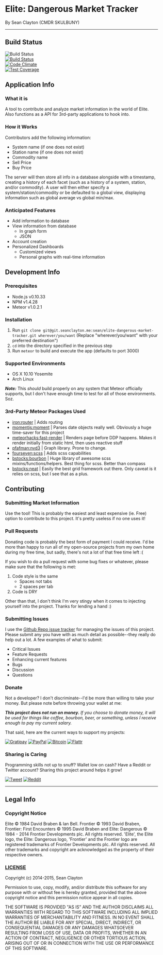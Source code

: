 # Elite: Dangerous Market Tracker
By Sean Clayton (CMDR SKULBUNY)

- - -

## Build Status

![Build Status](https://img.shields.io/badge/Status-In%20Development-red.svg?style=flat-square)  
[![Build Status](https://semaphoreapp.com/api/v1/projects/164f3cf6-9265-4518-b9ee-03b3e15129da/317426/shields_badge.svg)](https://semaphoreapp.com/seanclayton/elite-dangerous-market-tracker)  
[![Code Climate](https://codeclimate.com/github/sean-clayton/elite-dangerous-market-tracker/badges/gpa.svg)](https://codeclimate.com/github/sean-clayton/elite-dangerous-market-tracker)  
[![Test Coverage](https://codeclimate.com/github/sean-clayton/elite-dangerous-market-tracker/badges/coverage.svg)](https://codeclimate.com/github/sean-clayton/elite-dangerous-market-tracker)

## Application Info

### What it is

A tool to contribute and analyze market information in the world of Elite.
Also functions as a API for 3rd-party applications to hook into.

### How it Works

Contributors add the following information:
- System name (if one does not exist)
- Station name (if one does not exist)
- Commodity name
- Sell Price
- Buy Price

The server will then store all info in a database alongside with a timestamp,
creating a history of each facet (such as a history of a system, station,
and/or commodity). A user will then either specify a system/station/commodity or
be defaulted to a global view, displaying information such as global average vs
global min/max.

### Anticipated Features

- Add information to database
- View information from database
  - In graph form
  - JSON
- Account creation
- Personalized Dashboards
  - Customized views
  - Personal graphs with real-time information

## Development Info

### Prerequisites

- Node.js v0.10.33
- NPM v1.4.28
- Meteor v1.0.2.1

### Installation

1. Run `git clone git@git.seanclayton.me:sean/elite-dangerous-market-tracker.git
wherever/you/want`
(Replace "wherever/you/want" with your preferred destination")
1. `cd` into the directory specified in the previous step
1. Run `meteor` to build and execute the app (defaults to port 3000)

### Supported Environments

- OS X 10.10 Yosemite
- Arch Linux

***Note:*** This *should* build properly on any system that Meteor officially
supports, but I don't have enough time to test for all of those environments.
Soz.

### 3rd-Party Meteor Packages Used

- [iron:router](https://atmospherejs.com/iron/router)
| Adds routing
- [momentjs:moment](https://atmospherejs.com/momentjs/moment)
| Parses date objects really well. Obviously a huge
time-saver for this project
- [meteorhacks:fast-render](https://atmospherejs.com/meteorhacks/fast-render)
| Renders page before DDP happens. Makes it render initially from
static html, then uses reactive stuff
- [pfafman:nvd3](https://atmospherejs.com/pfafman/nvd3)
| Graph library. Prone to change.
- [fourseven:scss](https://atmospherejs.com/fourseven/scss)
| Adds scss capabilities
- [bstocks:bourbon](https://atmospherejs.com/bstocks/bourbon)
| Huge library of awesome scss mixins/functions/helpers.
Best thing for scss. Better than compass
- [bstocks:neat](https://atmospherejs.com/bstocks/neat)
| Easily the best grid framework out there.
Only caveat is it relies on scss, but I see that as a plus.

## Contributing

### Submitting Market Information

Use the tool! This is probably the easiest and least expensive (ie. Free)
option to contribute to this project. It's pretty useless if no one uses it!

### Pull Requests

Donating code is probably the best form of payment I could receive.
I'd be more than happy to run all of my open-source projects from my own home
during my free time, but sadly, there's not a lot of that free time left :(

If you wish to do a pull request with some bug fixes or whatever, please make
sure that the following is met:

1. Code style is the same
    - Spaces not tabs
    - 2 spaces per tab
1. Code is DRY

Other than that, I don't think I'm very stingy when it comes to injecting
yourself into the project. Thanks for lending a hand :)

### Submitting Issues

I use the [Github Repo issue tracker](https://github.com/sean-clayton/elite-dangerous-market-tracker/issues)
for managing the issues of this project. Please submit any you have with as much
detail as possible--they really do help out a lot.
A few examples of what to submit:

- Critical Issues
- Feature Requests
- Enhancing current features
- Bugs
- Discussion
- Questions

### Donate

Not a developer? I don't discriminate--I'd be more than willing to
take your money. But please note before throwing your wallet at me:

***This project does not run on money.***
*If you choose to donate money, it will be used for things like coffee,
bourbon, beer, or something, unless I receive enough to pay my current salary.*

That said, here are the current ways to support my projects:

[![Gratipay](https://img.shields.io/badge/Giv_Sandwich-Gratipay-6F4113.svg?style=flat-square)](https://gratipay.com/seanclayton/)
[![PayPal](https://img.shields.io/badge/Giv_Beer-PayPal-009CDE.svg?style=flat-square)](https://www.paypal.com/cgi-bin/webscr?cmd=_donations&business=N8X27LUMHQACS&lc=US&item_name=Elite%3a%20Dangerous%20Market%20Tracker&item_number=edmt&currency_code=USD&bn=PP%2dDonationsBF%3abtn_donateCC_LG%2egif%3aNonHosted)
[![Bitcoin](https://img.shields.io/badge/Giv_Coffee-Bitcoin-3380D0.svg?style=flat-square)](https://www.changetip.com/tipme/seanclayton)
[![Flattr](https://img.shields.io/badge/Giv_<3-Flattr-6CBC16.svg?style=flat-square)](https://flattr.com/submit/auto?user_id=seanclayton&url=http%3A%2F%2Felitemarkettracker.com)

### Sharing is Caring

Programming skills not up to snuff? Wallet low on cash? Have a Reddit or Twitter
account? Sharing this project around helps it grow!

[![Tweet](https://img.shields.io/badge/Share-Tweet-00ACEE.svg?style=flat-square)](https://twitter.com/intent/tweet?text=Elite%3A%20Dangerous%20Market%20Tracker%20-%20http%3A%2F%2Felitemarkettracker.com)
[![Reddit](https://img.shields.io/badge/Share-Reddit-FF4500.svg?style=flat-square)](http://www.reddit.com/submit?url=http%3A%2F%2Felitemarkettracker.com&title=Elite%3A%20Dangerous%20Market%20Tracker)

- - -

## Legal Info

### Copyright Notice

Elite © 1984 David Braben & Ian Bell. Frontier © 1993 David Braben,
Frontier: First Encounters © 1995 David Braben and
Elite: Dangerous © 1984 - 2014 Frontier Developments plc.
All rights reserved.
'Elite', the Elite logo, the Elite: Dangerous logo, 'Frontier' and the
Frontier logo are registered trademarks of Frontier Developments plc.
All rights reserved.
All other trademarks and copyright are acknowledged
as the property of their respective owners.

### [LICENSE](LICENSE)

Copyright (c) 2014-2015, Sean Clayton

Permission to use, copy, modify, and/or distribute this software for any purpose with or without fee is hereby granted, provided that the above copyright notice and this permission notice appear in all copies.

THE SOFTWARE IS PROVIDED "AS IS" AND THE AUTHOR DISCLAIMS ALL WARRANTIES WITH REGARD TO THIS SOFTWARE INCLUDING ALL IMPLIED WARRANTIES OF MERCHANTABILITY AND FITNESS. IN NO EVENT SHALL THE AUTHOR BE LIABLE FOR ANY SPECIAL, DIRECT, INDIRECT, OR CONSEQUENTIAL DAMAGES OR ANY DAMAGES WHATSOEVER RESULTING FROM LOSS OF USE, DATA OR PROFITS, WHETHER IN AN ACTION OF CONTRACT, NEGLIGENCE OR OTHER TORTIOUS ACTION, ARISING OUT OF OR IN CONNECTION WITH THE USE OR PERFORMANCE OF THIS SOFTWARE.
